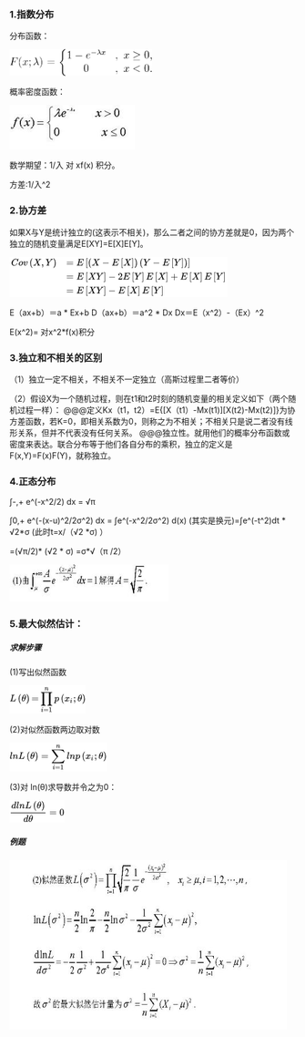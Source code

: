 ### 1.指数分布

分布函数：

![指数分布](指数分布.png)



概率密度函数：

![](指数分布2.jpg)

数学期望：1/入    对 xf(x) 积分。

方差:1/入^2



### 2.协方差

如果X与Y是统计独立的(这表示不相关)，那么二者之间的协方差就是0，因为两个独立的随机变量满足E[XY]=E[X]E[Y]。

![协方差](协方差.png)

E（ax+b）＝a * Ex+b
D（ax+b）＝a^2 * Dx
Dx＝E（x^2）-（Ex）^2

E(x^2)= 对x^2*f(x)积分



### 3.独立和不相关的区别

（1）独立一定不相关，不相关不一定独立（高斯过程里二者等价） 

（2）假设X为一个随机过程，则在t1和t2时刻的随机变量的相关定义如下（两个随机过程一样）： 
		@@@定义Kx（t1，t2）=E{[X（t1）-Mx(t1)][X(t2)-Mx(t2)]}为协方差函数，若K=0，即相关系数为0，则称之为不相关；不相关只是说二者没有线形关系，但并不代表没有任何关系。 
		@@@独立性。就用他们的概率分布函数或密度来表达。联合分布等于他们各自分布的乘积，独立的定义是 F(x,Y)=F(x)F(Y)，就称独立。



### 4.正态分布

∫-,+ e^(-x^2/2) dx =  √π

∫0,+ e^(-(x-u)^2/2σ^2) dx =  ∫e^(-x^2/2σ^2) d(x) (其实是换元)=∫e^(-t^2)dt * √2*σ   (此时t=x/（√2 *σ)   ）

=(√π/2)* (√2 * σ)   =σ*√（π /2）

![正态分布1](正态分布1.JPG)





### 5.最大似然估计：

##### 求解步骤

(1)写出似然函数	

![最大似然估计1](最大似然估计1.png)

(2)对似然函数两边取对数	

![最大似然估计2](最大似然估计2.png)

(3)对 ln(θ)求导数并令之为0：

![最大似然估计3](最大似然估计3.png)



##### 例题

![最大似然估计4](最大似然估计4.JPG)